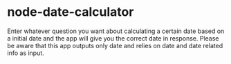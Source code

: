 # node-date-calculator
Enter whatever question you want about calculating a certain date based on a initial date and the app will give you the correct date in response. Please be aware that this app outputs only date and relies on date and date related info as input.
